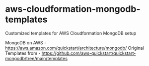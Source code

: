 # aws-cloudformation-mongodb-templates
Customized templates for AWS Cloudformation MongoDB setup
<br/>

MongoDB on AWS - https://aws.amazon.com/quickstart/architecture/mongodb/
Original Templates from - https://github.com/aws-quickstart/quickstart-mongodb/tree/main/templates
